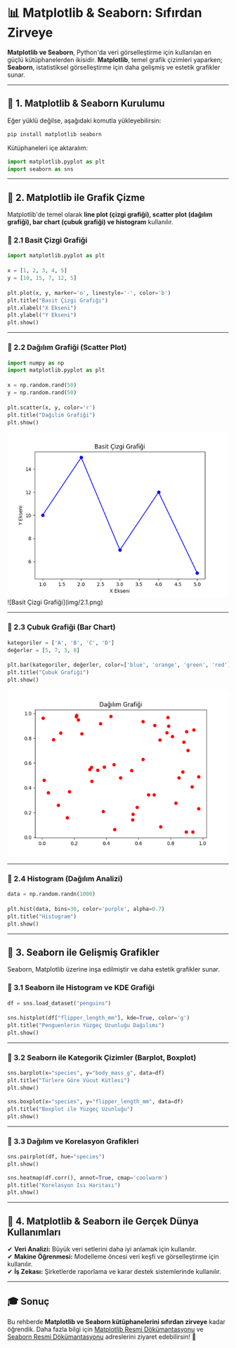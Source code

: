 # 📊 Matplotlib & Seaborn: Sıfırdan Zirveye

**Matplotlib ve Seaborn**, Python'da veri görselleştirme için kullanılan en güçlü kütüphanelerden ikisidir. **Matplotlib**, temel grafik çizimleri yaparken; **Seaborn**, istatistiksel görselleştirme için daha gelişmiş ve estetik grafikler sunar.

---

## 🚀 1. Matplotlib & Seaborn Kurulumu

Eğer yüklü değilse, aşağıdaki komutla yükleyebilirsin:

```bash
pip install matplotlib seaborn
```

Kütüphaneleri içe aktaralım:

```python
import matplotlib.pyplot as plt
import seaborn as sns
```

---

## 📌 2. Matplotlib ile Grafik Çizme

Matplotlib'de temel olarak **line plot (çizgi grafiği), scatter plot (dağılım grafiği), bar chart (çubuk grafiği) ve histogram** kullanılır.

### 📌 2.1 Basit Çizgi Grafiği
```python
import matplotlib.pyplot as plt

x = [1, 2, 3, 4, 5]
y = [10, 15, 7, 12, 5]

plt.plot(x, y, marker='o', linestyle='-', color='b')
plt.title("Basit Çizgi Grafiği")
plt.xlabel("X Ekseni")
plt.ylabel("Y Ekseni")
plt.show()
```

---

### 📌 2.2 Dağılım Grafiği (Scatter Plot)
```python
import numpy as np
import matplotlib.pyplot as plt

x = np.random.rand(50)
y = np.random.rand(50)

plt.scatter(x, y, color='r')
plt.title("Dağılım Grafiği")
plt.show()
```
<img src="img/2.1.png" alt="Çizgi Grafiği" width="500"/>
![Basit Çizgi Grafiği](img/2.1.png)

---

### 📌 2.3 Çubuk Grafiği (Bar Chart)
```python
kategoriler = ['A', 'B', 'C', 'D']
değerler = [5, 7, 3, 8]

plt.bar(kategoriler, değerler, color=['blue', 'orange', 'green', 'red'])
plt.title("Çubuk Grafiği")
plt.show()
```
![Dağılım Grafiği](img/2.2.png)

---

### 📌 2.4 Histogram (Dağılım Analizi)
```python
data = np.random.randn(1000)

plt.hist(data, bins=30, color='purple', alpha=0.7)
plt.title("Histogram")
plt.show()
```

---

## 🎨 3. Seaborn ile Gelişmiş Grafikler

Seaborn, Matplotlib üzerine inşa edilmiştir ve daha estetik grafikler sunar.

### 📌 3.1 Seaborn ile Histogram ve KDE Grafiği
```python
df = sns.load_dataset("penguins")

sns.histplot(df["flipper_length_mm"], kde=True, color='g')
plt.title("Penguenlerin Yüzgeç Uzunluğu Dağılımı")
plt.show()
```

---

### 📌 3.2 Seaborn ile Kategorik Çizimler (Barplot, Boxplot)

```python
sns.barplot(x="species", y="body_mass_g", data=df)
plt.title("Türlere Göre Vücut Kütlesi")
plt.show()
```

```python
sns.boxplot(x="species", y="flipper_length_mm", data=df)
plt.title("Boxplot ile Yüzgeç Uzunluğu")
plt.show()
```

---

### 📌 3.3 Dağılım ve Korelasyon Grafikleri

```python
sns.pairplot(df, hue="species")
plt.show()
```

```python
sns.heatmap(df.corr(), annot=True, cmap='coolwarm')
plt.title("Korelasyon Isı Haritası")
plt.show()
```

---

## 🎯 4. Matplotlib & Seaborn ile Gerçek Dünya Kullanımları

✔ **Veri Analizi:** Büyük veri setlerini daha iyi anlamak için kullanılır.  
✔ **Makine Öğrenmesi:** Modelleme öncesi veri keşfi ve görselleştirme için kullanılır.  
✔ **İş Zekası:** Şirketlerde raporlama ve karar destek sistemlerinde kullanılır.  

---

## 🎓 Sonuç
Bu rehberde **Matplotlib ve Seaborn kütüphanelerini sıfırdan zirveye** kadar öğrendik. Daha fazla bilgi için [Matplotlib Resmi Dökümantasyonu](https://matplotlib.org/stable/contents.html) ve [Seaborn Resmi Dökümantasyonu](https://seaborn.pydata.org/) adreslerini ziyaret edebilirsin! 🚀
